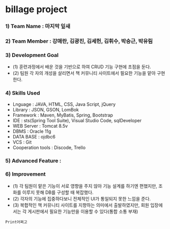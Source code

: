 # billage project


### 1) Team Name : 마지막 잎새


### 2) Team Member : 강매란, 김광진, 김세헌, 김휘수, 박승근, 박유림


### 3) Development Goal
+ (1) 훈련과정에서 배운 것을 기반으로 하여 CRUD 기능 구현에 초점을 둔다.
+ (2) 팀원 각 자의 개성을 살리면서 책 커뮤니티 사이트에서 필요한 기능을 맡아 구현한다.


### 4) Skills Used
+ Lnguage : JAVA, HTML, CSS, Java Script, jQuery
+ Library : JSON, GSON, LomBok
+ Framework : Maven, MyBatis, Spring, Bootstrap
+ IDE : sts(Spring Tool Suite), Visual Studio Code, sqlDeveloper
+ WEB Server : Tomcat 8.5v
+ DBMS : Oracle 11g
+ DATA BASE : ojdbc6
+ VCS : Git
+ Cooperation tools : Discode, Trello


### 5) Advanced Feature : 


### 6) Improvement
+ (1) 각 팀원이 맡은 기능이 서로 영향을 주지 않아 기능 설계를 하기엔 편했지만, 조화를 이루지 못해 DB를 구성할 때 복잡했다.
+ (2) 각자의 기능에 집중하다보니 전체적인 UI가 통일되지 못한 느낌을 준다. 
+ (3) 복합적인 책 커뮤니티 사이트를 지향하는 의미에서 출발하였지만, 회원 입장에서는 각 게시판에서 필요한 기능만을 이용할 수 있다(통합 소통 부재)


```
Print어쩌고
```
